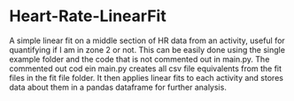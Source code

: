 # Heart-Rate-LinearFit
A simple linear fit on a middle section of HR data from an activity, useful for quantifying if I am in zone 2 or not. 
This can be easily done using the single example folder and the code that is not commented out in main.py.
The commented out cod ein main.py creates all csv file equivalents from the fit files in the fit file folder. 
It then applies linear fits to each activity and stores data about them in a pandas dataframe for further analysis.
